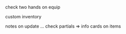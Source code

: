 check two hands on equip

custom inventory

notes on update ...
check partials =>
info cards on items

